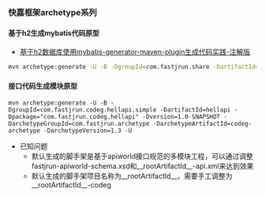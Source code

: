 ### 快嘉框架archetype系列

#### 基于h2生成mybatis代码原型

- [基于h2数据库使用mybatis-generator-maven-plugin生成代码实践-注解版](https://my.oschina.net/fastjrun/blog/5425920)

```bash
mvn archetype:generate -U -B -DgroupId=com.fastjrun.share -DartifactId=mbgdemo -Dpackage="com.fastjrun.share.mbgdemo" -Dversion=1.0-SNAPSHOT -DarchetypeGroupId=com.fastjrun.archetype -DarchetypeArtifactId=mbg-archetype -DarchetypeVersion=1.2 -U
```

#### 接口代码生成模块原型

```shell
mvn archetype:generate -U -B -DgroupId=com.fastjrun.codeg.hellapi.simple -DartifactId=hellapi -Dpackage="com.fastjrun.codeg.hellapi" -Dversion=1.0-SNAPSHOT -DarchetypeGroupId=com.fastjrun.archetype -DarchetypeArtifactId=codeg-archetype -DarchetypeVersion=1.3 -U
```

- 已知问题
  - 默认生成的脚手架是基于apiworld接口规范的多模块工程，可以通过调整fastjrun-apiworld-schema.xsd和__rootArtifactId__-api.xml来达到效果
  - 默认生成的脚手架项目名称为__rootArtifactId__，需要手工调整为__rootArtifactId__-codeg
